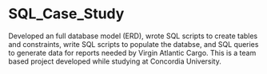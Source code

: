 # SQL_Case_Study
Developed an full database model (ERD), wrote SQL scripts to create tables and constraints, write SQL scripts to populate the databse, and SQL queries to generate data for reports needed by Virgin Atlantic Cargo. This is a team based project developed while studying at Concordia University. 
